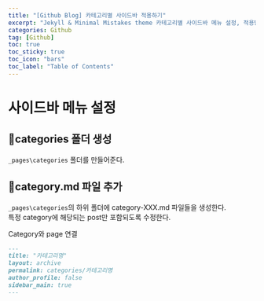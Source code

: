 ```yaml
---
title: "[Github Blog] 카테고리별 사이드바 적용하기"
excerpt: "Jekyll & Minimal Mistakes theme 카테고리별 사이드바 메뉴 설정, 적용방법"
categories: Github
tag: [Github]
toc: true
toc_sticky: true
toc_icon: "bars"
toc_label: "Table of Contents"
---
```


# 사이드바 메뉴 설정

## 📂categories 폴더 생성
`_pages\categories` 폴더를 만들어준다.

## 📄category.md 파일 추가
`_pages\categories`의 하위 폴더에 category-XXX.md 파일들을 생성한다.  
특정 category에 해당되는 post만 포함되도록 수정한다.

Category와 page 연결

```md
---
title: "카테고리명"
layout: archive
permalink: categories/카테고리명
author_profile: false
sidebar_main: true
---
```